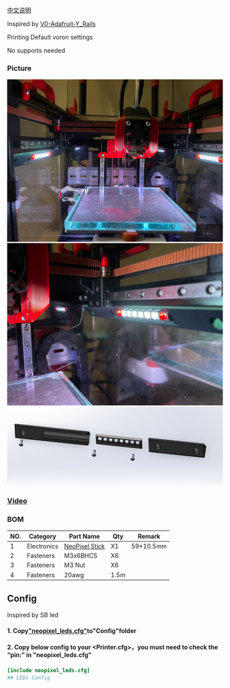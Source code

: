 [中文说明](readme_CN.md)

Inspired by [V0-Adafruit-Y_Rails](https://github.com/VoronDesign/VoronUsers/tree/master/printer_mods/QuackProfit/V0-Adafruit-Y_Rails)

Printing
Default voron settings

No supports needed

### Picture
![图片](Picture/IMG_6871.jpg)
![图片](Picture/IMG_6873.jpg)
![图片](Picture/Bom.png)
### [Video](3D/V0_NeoPixel_SticksB.avi)

### BOM
|NO.	|Category	|Part Name	|Qty	|Remark
|--|--|--|--|--|
|1	|Electronics	|[NeoPixel Stick](https://item.taobao.com/item.htm?spm=a1z09.2.0.0.7ca02e8djWSvge&id=623844944291&_u=dkh2792dc2)	|X1	|59*10.5mm
|2	|Fasteners|M3x6BHCS		|X6	|
|3	|Fasteners|M3 Nut		|X6	|
|4	|Fasteners|20awg		|1.5m	|

## Config
Inspired by SB led
#### 1. Copy["neopixel_leds.cfg"](Config/neopixel_leds.cfg)to"Config"folder
#### 2. Copy below config to your <Printer.cfg>，you must need to check the “pin:” in "neopixel_leds.cfg"
```ini
[include neopixel_leds.cfg]
## LEDs Config
```
